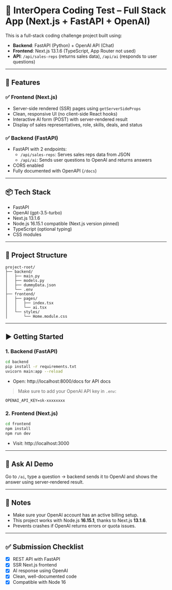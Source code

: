 
# 🧠 InterOpera Coding Test – Full Stack App (Next.js + FastAPI + OpenAI)

This is a full-stack coding challenge project built using:

- **Backend**: FastAPI (Python) + OpenAI API (Chat)
- **Frontend**: Next.js 13.1.6 (TypeScript, App Router not used)
- **API**: `/api/sales-reps` (returns sales data), `/api/ai` (responds to user questions)

---

## 🚀 Features

### ✅ Frontend (Next.js)
- Server-side rendered (SSR) pages using `getServerSideProps`
- Clean, responsive UI (no client-side React hooks)
- Interactive AI form (POST) with server-rendered result
- Display of sales representatives, role, skills, deals, and status

### ✅ Backend (FastAPI)
- FastAPI with 2 endpoints:
  - `/api/sales-reps`: Serves sales reps data from JSON
  - `/api/ai`: Sends user questions to OpenAI and returns answers
- CORS enabled
- Fully documented with OpenAPI (`/docs`)

---

## 📦 Tech Stack
- FastAPI
- OpenAI (gpt-3.5-turbo)
- Next.js 13.1.6
- Node.js 16.15.1 compatible (Next.js version pinned)
- TypeScript (optional typing)
- CSS modules

---

## 📁 Project Structure

```
project-root/
├── backend/
│   ├── main.py
│   ├── models.py
│   ├── dummyData.json
│   └── .env
├── frontend/
│   ├── pages/
│   │   ├── index.tsx
│   │   └── ai.tsx
│   └── styles/
│       └── Home.module.css
```

---

## ▶️ Getting Started

### 1. Backend (FastAPI)

```bash
cd backend
pip install -r requirements.txt
uvicorn main:app --reload
```

- Open: http://localhost:8000/docs for API docs

> Make sure to add your OpenAI API key in `.env`:
```
OPENAI_API_KEY=sk-xxxxxxxx
```

### 2. Frontend (Next.js)

```bash
cd frontend
npm install
npm run dev
```

- Visit: http://localhost:3000

---

## 💬 Ask AI Demo

Go to `/ai`, type a question → backend sends it to OpenAI and shows the answer using server-rendered result.

---

## 📝 Notes

- Make sure your OpenAI account has an active billing setup.
- This project works with Node.js **16.15.1**, thanks to Next.js **13.1.6**.
- Prevents crashes if OpenAI returns errors or quota issues.

---

## ✅ Submission Checklist

- [x] REST API with FastAPI
- [x] SSR Next.js frontend
- [x] AI response using OpenAI
- [x] Clean, well-documented code
- [x] Compatible with Node 16
